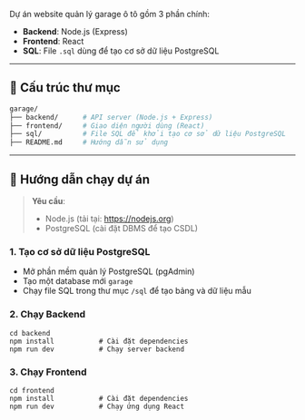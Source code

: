 Dự án website quản lý garage ô tô gồm 3 phần chính:

- **Backend**: Node.js (Express)
- **Frontend**: React
- **SQL**: File `.sql` dùng để tạo cơ sở dữ liệu PostgreSQL

---

## 📁 Cấu trúc thư mục

```bash
garage/
├── backend/      # API server (Node.js + Express)
├── frontend/     # Giao diện người dùng (React)
├── sql/          # File SQL để khởi tạo cơ sở dữ liệu PostgreSQL
├── README.md     # Hướng dẫn sử dụng
```

---

## 🚀 Hướng dẫn chạy dự án

> **Yêu cầu**:
> - Node.js (tải tại: https://nodejs.org)
> - PostgreSQL (cài đặt DBMS để tạo CSDL)

### 1. Tạo cơ sở dữ liệu PostgreSQL

- Mở phần mềm quản lý PostgreSQL (pgAdmin)
- Tạo một database mới `garage`
- Chạy file SQL trong thư mục `/sql` để tạo bảng và dữ liệu mẫu

### 2. Chạy Backend
```
cd backend
npm install           # Cài đặt dependencies
npm run dev           # Chạy server backend
```
### 3. Chạy Frontend
```
cd frontend
npm install           # Cài đặt dependencies
npm run dev           # Chạy ứng dụng React
```
